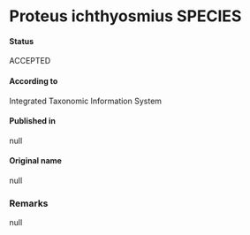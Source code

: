 # Proteus ichthyosmius SPECIES

#### Status
ACCEPTED

#### According to
Integrated Taxonomic Information System

#### Published in
null

#### Original name
null

### Remarks
null